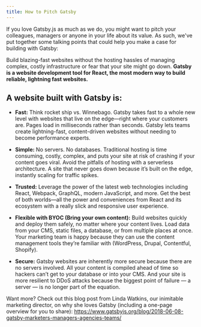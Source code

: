 ```yaml
---
title: How to Pitch Gatsby
---
```


If you love Gatsby.js as much as we do, you might want to pitch your colleagues, managers or anyone in your life about its value. As such, we've put together some talking points that could help you make a case for building with Gatsby:

Build blazing-fast websites without the hosting hassles of managing complex, costly infrastructure or fear that your site might go down. **Gatsby is a website development tool for React, the most modern way to build reliable, lightning fast websites.**

## A website built with Gatsby is:

- **Fast:** Think rocket ship vs. Winnebago. Gatsby takes fast to a whole new level with
  websites that live on the edge—right where your customers are. Pages load in milliseconds
  rather than seconds. Gatsby lets teams create lightning-fast, content-driven websites without
  needing to become performance experts.

- **Simple:** No servers. No databases. Traditional hosting is time consuming, costly, complex, and puts your site at risk of crashing if your content goes viral. Avoid the pitfalls of hosting with a serverless architecture. A site that never goes down because it’s built on the edge, instantly scaling for traffic spikes.

- **Trusted:** Leverage the power of the latest web technologies including React, Webpack, GraphQL, modern JavaScript, and more. Get the best of both worlds—all the power and conveniences from React and its ecosystem with a really slick and responsive user experience.

- **Flexible with BYOC (Bring your own content):** Build websites quickly and deploy them safely, no matter where your content lives. Load data from your CMS, static files, a database, or from multiple places at once. Your marketing team is happy because they can use the content management tools they’re familiar with (WordPress, Drupal, Contentful, Shopify).

- **Secure:** Gatsby websites are inherently more secure because there are no servers involved. All your content is compiled ahead of time so hackers can’t get to your database or into your CMS. And your site is more resilient to DDoS attacks because the biggest point of failure — a server — is no longer part of the equation.

Want more? Check out this blog post from Linda Watkins, our inimitable marketing director, on why she loves Gatsby (including a one-page overview for you to share): https://www.gatsbyjs.org/blog/2018-06-08-gatsby-marketers-managers-agencies-teams/
